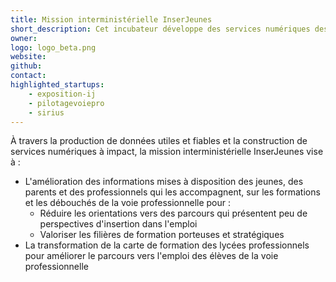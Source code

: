 ```yaml
---
title: Mission interministérielle InserJeunes
short_description: Cet incubateur développe des services numériques destinés à faciliter l’orientation et l’insertion des jeunes issus de la voie professionnelle initiale.
owner:
logo: logo_beta.png
website:
github:
contact:
highlighted_startups:
    - exposition-ij
    - pilotagevoiepro
    - sirius
---
```

À travers la production de données utiles et fiables et la construction de services numériques à impact, la mission interministérielle InserJeunes vise à :
- L'amélioration des informations mises à disposition des jeunes, des parents et des professionnels qui les accompagnent, sur les formations et les débouchés de la voie professionnelle pour :
    - Réduire les orientations vers des parcours qui présentent peu de perspectives d'insertion dans l'emploi
    - Valoriser les filières de formation porteuses et stratégiques
- La transformation de la carte de formation des lycées professionnels pour améliorer le parcours vers l'emploi des élèves de la voie professionnelle
